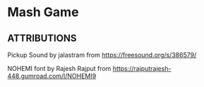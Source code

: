 # Mash Game

## ATTRIBUTIONS

Pickup Sound by jalastram
from https://freesound.org/s/386579/

NOHEMI font by Rajesh Rajput
from https://rajputrajesh-448.gumroad.com/l/NOHEMI9
